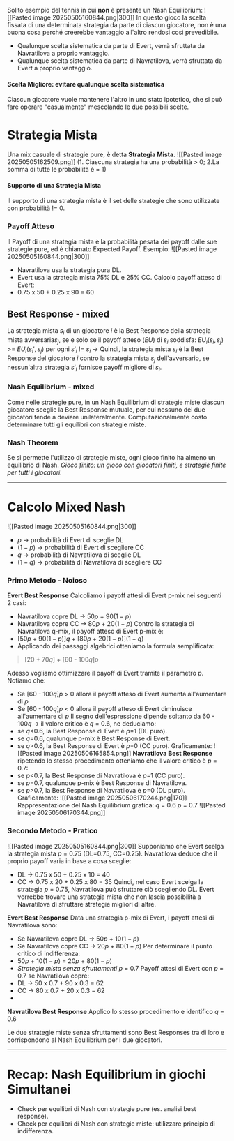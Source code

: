 Solito esempio del tennis in cui **non** è presente un Nash Equilibrium:
![[Pasted image 20250505160844.png|300]]
In questo gioco la scelta fissata di una determinata strategia da parte di ciascun giocatore, non è una buona cosa perché creerebbe vantaggio all'altro rendosi così prevedibile.
- Qualunque scelta sistematica da parte di Evert, verrà sfruttata da Navratilova a proprio vantaggio.
- Qualunque scelta sistematica da parte di Navratilova, verrà sfruttata da Evert a proprio vantaggio.
#### Scelta Migliore: evitare qualunque scelta sistematica
Ciascun giocatore vuole mantenere l'altro in uno stato ipotetico, che si può fare operare "casualmente" mescolando le due possibili scelte.
# Strategia Mista
Una mix casuale di strategie pure, è detta **Strategia Mista**.
![[Pasted image 20250505162509.png]]
(1. Ciascuna strategia ha una probabilità > 0;
2.La somma di tutte le probabilità è = 1)
#### Supporto di una Strategia Mista
Il supporto di una strategia mista è il set delle strategie che sono utilizzate con probabilità != 0.
### Payoff Atteso
Il Payoff di una strategia mista è la probabilità pesata dei payoff dalle sue strategie pure, ed è chiamato Expected Payoff.
Esempio:
![[Pasted image 20250505160844.png|300]]
- Navratilova usa la strategia pura DL.
- Evert usa la strategia mista 75% DL e 25% CC.
Calcolo payoff atteso di Evert:
- 0.75 x 50 + 0.25 x 90 = 60
## Best Response - mixed
La strategia mista $s_i$ di un giocatore $i$ è la Best Response della strategia mista avversaria$s_j$, se e solo se il payoff atteso ($EU$) di $s_i$ soddisfa:
$EU_i(s_i, s_j)$ >= $EU_i(s_i', s_j)$ per ogni $s'_i$ != $s_i$
-> Quindi, la strategia mista $s_i$ è la Best Response del giocatore $i$ contro la strategia mista $s_j$ dell'avversario, se nessun'altra strategia $s'_i$ fornisce payoff migliore di $s_i$.
### Nash Equilibrium - mixed
Come nelle strategie pure, in un Nash Equilibrium di strategie miste ciascun giocatore sceglie la Best Response mutuale, per cui nessuno dei due giocatori tende a deviare unilateralmente.
Computazionalmente costo determinare tutti gli equilibri con strategie miste.
### Nash Theorem
Se si permette l'utilizzo di strategie miste, ogni gioco finito ha almeno un equilibrio di Nash.
*Gioco finito: un gioco con giocatori finiti, e strategie finite per tutti i giocatori.*

---
# Calcolo Mixed Nash 
![[Pasted image 20250505160844.png|300]]
- $p$ -> probabilità di Evert di sceglie DL
- $(1 - p)$ -> probabilità di Evert di scegliere CC
- $q$ -> probabilità di Navratilova di sceglie DL
- $(1 - q)$ -> probabilità di Navratilova di scegliere CC

### Primo Metodo - Noioso
**Evert Best Response**
Calcoliamo i payoff attesi di Evert p-mix nei seguenti 2 casi:
- Navratilova copre DL -> 50$p$ + 90$(1-p)$
- Navratilova copre CC -> 80$p$ + 20$(1-p)$
Contro la strategia di Navratilova q-mix, il payoff atteso di Evert p-mix è:
- \[50$p$ + 90$(1-p)$]$q$ + \[80$p$ + 20$(1-p$)]$(1-q)$
- Applicando dei passaggi algebrici otteniamo la formula semplificata:
> \[20 + 70$q$] + \[60 - 100$q$]$p$

Adesso vogliamo ottimizzare il payoff di Evert tramite il parametro $p$. Notiamo che:
- Se \[60 - 100$q$]$p$ > 0 allora il payoff atteso di Evert aumenta all'aumentare di $p$
- Se \[60 - 100$q$]$p$ < 0 allora il payoff atteso di Evert diminuisce all'aumentare di $p$
Il segno dell'espressione dipende soltanto da 60 - 100$q$
-> il valore critico è $q$ = 0.6, ne deduciamo:
- se $q$<0.6, la Best Response di Evert è $p$=1 (DL puro).
- se $q$=0.6, qualunque p-mix è Best Response di Evert.
- se $q$>0.6, la Best Response di Evert è $p$=0 (CC puro).
Graficamente:
![[Pasted image 20250506165854.png]]
**Navratilova Best Response**
ripetendo lo stesso procedimento otteniamo che il valore critico è $p$ = 0.7:
- se $p$<0.7, la Best Response di Navratilova è $p$=1 (CC puro).
- se $p$=0.7, qualunque p-mix è Best Response di Navratilova.
- se $p$>0.7, la Best Response di Navratilova è $p$=0 (DL puro).
Graficamente:
![[Pasted image 20250506170244.png|170]]
Rappresentazione del Nash Equilibrium grafica:
$q$ = 0.6
$p$ = 0.7
![[Pasted image 20250506170344.png]]

### Secondo Metodo - Pratico
![[Pasted image 20250505160844.png|300]]
Supponiamo che Evert scelga la strategia mista $p$ = 0.75 (DL=0.75, CC=0.25).
Navratilova deduce che il proprio payoff varia in base a cosa sceglie:
- DL -> 0.75 x 50 + 0.25 x 10 = 40
- CC -> 0.75 x 20 + 0.25 x 80 = 35
Quindi, nel caso Evert scelga la strategia $p$ = 0.75, Navratilova può sfruttare ciò scegliendo DL.
Evert vorrebbe trovare una strategia mista che non lascia possibilità a Navratilova di sfruttare strategie migliori di altre.

**Evert Best Response**
Data una strategia p-mix di Evert, i payoff attesi di Navratilova sono:
- Se Navratilova copre DL -> 50$p$ + 10$(1-p)$
- Se Navratilova copre CC -> 20$p$ + 80$(1-p)$ 
Per determinare il punto critico di indifferenza:
- 50$p$ + 10$(1-p)$ = 20$p$ + 80$(1-p)$ 
- *Strategia mista senza sfruttamenti* $p$ = 0.7
Payoff attesi di Evert con $p$ = 0.7 se Navratilova copre:
- DL -> 50 x 0.7 + 90 x 0.3  = 62
- CC -> 80 x 0.7 + 20 x 0.3 = 62
- 
**Navratilova Best Response**
Applico lo stesso procedimento e identifico $q$ = 0.6

Le due strategie miste senza sfruttamenti sono Best Responses tra di loro e corrispondono al Nash Equilibrium per i due giocatori.

---
# Recap: Nash Equilibrium in giochi Simultanei
- Check per equilibri di Nash con strategie pure (es. analisi best response).
- Check per equilibri di Nash con strategie miste: utilizzare principio di indifferenza.
